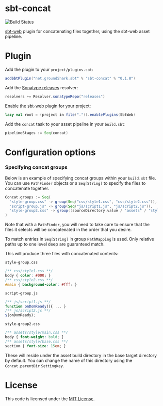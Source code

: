 sbt-concat
==========
[![Build Status](https://api.travis-ci.org/ground5hark/sbt-concat.png?branch=master)](https://travis-ci.org/ground5hark/sbt-concat)

[sbt-web] plugin for concatenating files together, using the sbt-web asset pipeline.

Plugin
======
Add the plugin to your `project/plugins.sbt`:
```scala
addSbtPlugin("net.ground5hark.sbt" % "sbt-concat" % "0.1.8")
```

Add the [Sonatype releases] resolver:
```scala
resolvers += Resolver.sonatypeRepo("releases")
```

Enable the [sbt-web] plugin for your project:
```scala
lazy val root = (project in file(".")).enablePlugins(SbtWeb)
```

Add the `concat` task to your asset pipeline in your `build.sbt`:
```scala
pipelineStages := Seq(concat)
```

Configuration options
=====================
### Specifying concat groups
Below is an example of specifying concat groups within your `build.sbt` file. You can use `PathFinder` objects or a
`Seq[String]` to specify the files to concatenate together.

```scala
Concat.groups := Seq(
  "style-group.css" -> group(Seq("css/style1.css", "css/style2.css")),
  "script-group.js" -> group(Seq("js/script1.js", "js/script2.js")),
  "style-group2.css" -> group((sourceDirectory.value / "assets" / "style") * "*.css")
)
```

Note that with a `PathFinder`, you will need to take care to ensure that the files it selects will be concatenated in
the order that you desire.

To match entries in `Seq[String]` in group `PathMapping` is used. Only relative paths up to one level deep are guaranteed match.

This will produce three files with concatenated contents:

`style-group.css`
```css
/** css/style1.css **/
body { color: #000; }
/** css/style2.css **/
#main { background-color: #fff; }
```

`script-group.js`
```javascript
/** js/script1.js **/
function onDomReady(){ ... }
/** js/script2.js **/
$(onDomReady);
```

`style-group2.css`
```css
/** assets/style/main.css **/
body { font-weight: bold; }
/** assets/style/base.css **/
section { font-size: 15em; }
```

These will reside under the asset build directory in the base target directory by default. You can change the name
of this directory using the `Concat.parentDir` `SettingKey`.

License
=======
This code is licensed under the [MIT License].

[sbt-web]:https://github.com/sbt/sbt-web
[MIT License]:http://opensource.org/licenses/MIT
[Sonatype releases]:https://oss.sonatype.org/content/repositories/releases/

